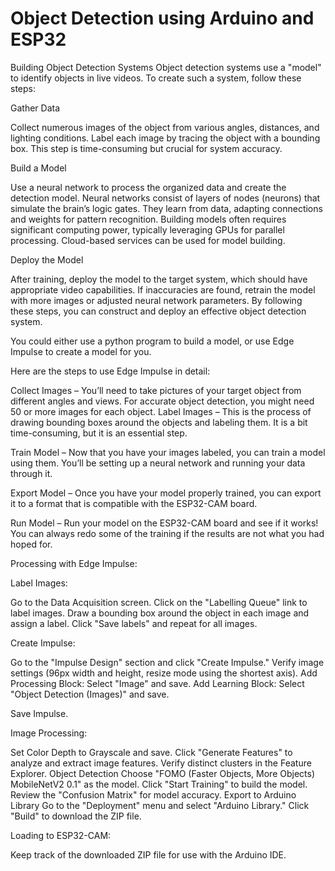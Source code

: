 # Object Detection using Arduino and ESP32

Building Object Detection Systems
Object detection systems use a "model" to identify objects in live videos. To create such a system, follow these steps:

Gather Data

Collect numerous images of the object from various angles, distances, and lighting conditions.
Label each image by tracing the object with a bounding box.
This step is time-consuming but crucial for system accuracy.


Build a Model

Use a neural network to process the organized data and create the detection model.
Neural networks consist of layers of nodes (neurons) that simulate the brain’s logic gates.
They learn from data, adapting connections and weights for pattern recognition.
Building models often requires significant computing power, typically leveraging GPUs for parallel processing.
Cloud-based services can be used for model building.


Deploy the Model

After training, deploy the model to the target system, which should have appropriate video capabilities.
If inaccuracies are found, retrain the model with more images or adjusted neural network parameters.
By following these steps, you can construct and deploy an effective object detection system.



You could either use a python program to build a model, or use Edge Impulse to create a model for you.


Here are the steps to use Edge Impulse in detail:

Collect Images – You’ll need to take pictures of your target object from different angles and views. For accurate object detection, you might need 50 or more images for each object.
Label Images – This is the process of drawing bounding boxes around the objects and labeling them. It is a bit time-consuming, but it is an essential step. 

Train Model – Now that you have your images labeled, you can train a model using them. You’ll be setting up a neural network and running your data through it.

Export Model – Once you have your model properly trained, you can export it to a format that is compatible with the ESP32-CAM board.

Run Model – Run your model on the ESP32-CAM board and see if it works! You can always redo some of the training if the results are not what you had hoped for.


Processing with Edge Impulse:

Label Images:

Go to the Data Acquisition screen.
Click on the "Labelling Queue" link to label images.
Draw a bounding box around the object in each image and assign a label.
Click "Save labels" and repeat for all images.

Create Impulse:

Go to the "Impulse Design" section and click "Create Impulse."
Verify image settings (96px width and height, resize mode using the shortest axis).
Add Processing Block: Select "Image" and save.
Add Learning Block: Select "Object Detection (Images)" and save.

Save Impulse.

Image Processing:

Set Color Depth to Grayscale and save.
Click "Generate Features" to analyze and extract image features.
Verify distinct clusters in the Feature Explorer.
Object Detection
Choose "FOMO (Faster Objects, More Objects) MobileNetV2 0.1" as the model.
Click "Start Training" to build the model.
Review the "Confusion Matrix" for model accuracy.
Export to Arduino Library
Go to the "Deployment" menu and select "Arduino Library."
Click "Build" to download the ZIP file.

Loading to ESP32-CAM:

Keep track of the downloaded ZIP file for use with the Arduino IDE.
